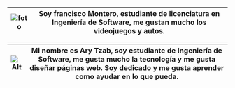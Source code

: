 
|![foto](https://media.licdn.com/dms/image/D4E03AQFPiNEOS79s_A/profile-displayphoto-shrink_400_400/0/1695307804822?e=1701302400&v=beta&t=LWs1Ae09sVpJ9WTnOg4pNhtVX4MhLrnm6HtGBxivtks)|Soy francisco Montero, estudiante de licenciatura en Ingeniería de Software, me gustan mucho los videojuegos y autos.|
|---|---|

|![Alt](https://media.licdn.com/dms/image/D4E03AQGeDjKfF8Nuug/profile-displayphoto-shrink_400_400/0/1695307186462?e=1700697600&v=beta&t=pVaPJWfIDv6ByFDVIpH5OWEb6Xoc29b1EbAQmZqSLr8)|Mi nombre es Ary Tzab, soy estudiante de Ingeniería de Software, me gusta mucho la tecnología y me gusta diseñar páginas web. Soy dedicado y me gusta aprender como ayudar en lo que pueda.
|---|---|
